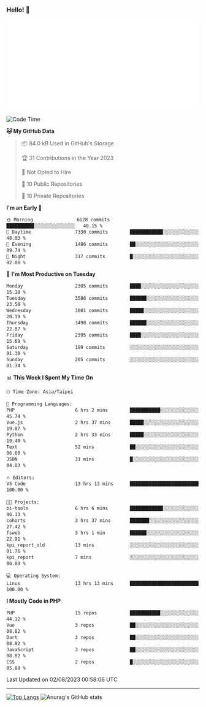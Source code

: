 ### Hello! 👋

![Metrics](/metrics.classic.svg)

<!--START_SECTION:waka-->
![Code Time](http://img.shields.io/badge/Code%20Time-467%20hrs%201%20min-blue)

**🐱 My GitHub Data** 

> 📦 84.0 kB Used in GitHub's Storage 
 > 
> 🏆 31 Contributions in the Year 2023
 > 
> 🚫 Not Opted to Hire
 > 
> 📜 10 Public Repositories 
 > 
> 🔑 18 Private Repositories 
 > 
**I'm an Early 🐤** 

```text
🌞 Morning                6128 commits        ██████████░░░░░░░░░░░░░░░   40.15 % 
🌆 Daytime                7330 commits        ████████████░░░░░░░░░░░░░   48.03 % 
🌃 Evening                1486 commits        ██░░░░░░░░░░░░░░░░░░░░░░░   09.74 % 
🌙 Night                  317 commits         █░░░░░░░░░░░░░░░░░░░░░░░░   02.08 % 
```
📅 **I'm Most Productive on Tuesday** 

```text
Monday                   2305 commits        ████░░░░░░░░░░░░░░░░░░░░░   15.10 % 
Tuesday                  3586 commits        ██████░░░░░░░░░░░░░░░░░░░   23.50 % 
Wednesday                3081 commits        █████░░░░░░░░░░░░░░░░░░░░   20.19 % 
Thursday                 3490 commits        ██████░░░░░░░░░░░░░░░░░░░   22.87 % 
Friday                   2395 commits        ████░░░░░░░░░░░░░░░░░░░░░   15.69 % 
Saturday                 199 commits         ░░░░░░░░░░░░░░░░░░░░░░░░░   01.30 % 
Sunday                   205 commits         ░░░░░░░░░░░░░░░░░░░░░░░░░   01.34 % 
```


📊 **This Week I Spent My Time On** 

```text
🕑︎ Time Zone: Asia/Taipei

💬 Programming Languages: 
PHP                      6 hrs 2 mins        ███████████░░░░░░░░░░░░░░   45.74 % 
Vue.js                   2 hrs 37 mins       █████░░░░░░░░░░░░░░░░░░░░   19.87 % 
Python                   2 hrs 33 mins       █████░░░░░░░░░░░░░░░░░░░░   19.40 % 
Text                     52 mins             ██░░░░░░░░░░░░░░░░░░░░░░░   06.60 % 
JSON                     31 mins             █░░░░░░░░░░░░░░░░░░░░░░░░   04.03 % 

🔥 Editors: 
VS Code                  13 hrs 13 mins      █████████████████████████   100.00 % 

🐱‍💻 Projects: 
bi-tools                 6 hrs 6 mins        ████████████░░░░░░░░░░░░░   46.13 % 
cohorts                  3 hrs 37 mins       ███████░░░░░░░░░░░░░░░░░░   27.42 % 
fsweb                    3 hrs 1 min         ██████░░░░░░░░░░░░░░░░░░░   22.91 % 
kpi_report_old           13 mins             ░░░░░░░░░░░░░░░░░░░░░░░░░   01.76 % 
kpi_report               7 mins              ░░░░░░░░░░░░░░░░░░░░░░░░░   00.89 % 

💻 Operating System: 
Linux                    13 hrs 13 mins      █████████████████████████   100.00 % 
```

**I Mostly Code in PHP** 

```text
PHP                      15 repos            ███████████░░░░░░░░░░░░░░   44.12 % 
Vue                      3 repos             ██░░░░░░░░░░░░░░░░░░░░░░░   08.82 % 
Dart                     3 repos             ██░░░░░░░░░░░░░░░░░░░░░░░   08.82 % 
JavaScript               3 repos             ██░░░░░░░░░░░░░░░░░░░░░░░   08.82 % 
CSS                      2 repos             █░░░░░░░░░░░░░░░░░░░░░░░░   05.88 % 
```




 Last Updated on 02/08/2023 00:58:06 UTC
<!--END_SECTION:waka-->

<hr>

<span style="display:inline-block">[![Top Langs](https://github-readme-stats.vercel.app/api/top-langs/?username=maureendadap&layout=compact&theme=transparent)](https://github.com/anuraghazra/github-readme-stats)</span>
<span style="display:inline-block">![Anurag's GitHub stats](https://github-readme-stats.vercel.app/api?username=maureendadap&show_icons=true&theme=transparent&count_private=true)</span>

<!--
**MaureenDadap/maureendadap** is a ✨ _special_ ✨ repository because its `README.md` (this file) appears on your GitHub profile.

Here are some ideas to get you started:

- 🔭 I’m currently working on ...
- 🌱 I’m currently learning ...
- 👯 I’m looking to collaborate on ...
- 🤔 I’m looking for help with ...
- 💬 Ask me about ...
- 📫 How to reach me: ...
- 😄 Pronouns: ...
- ⚡ Fun fact: ...
-->
